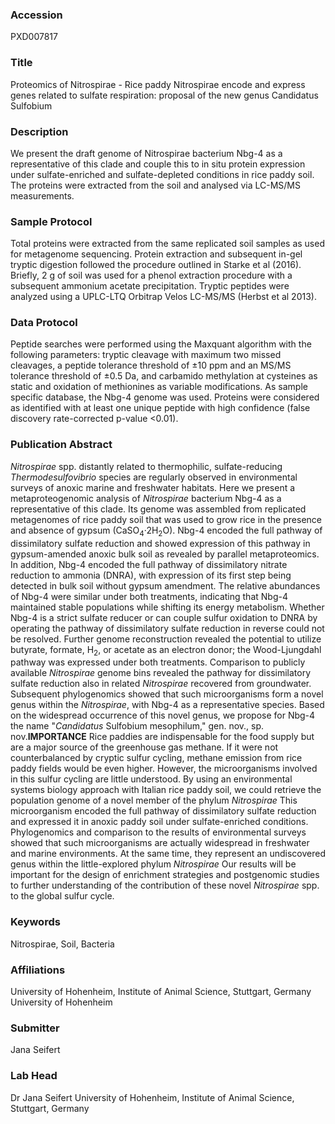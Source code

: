 ### Accession
PXD007817

### Title
Proteomics of Nitrospirae -  Rice paddy Nitrospirae encode and express genes related to sulfate respiration: proposal of the new genus Candidatus Sulfobium

### Description
We present the draft genome of Nitrospirae bacterium Nbg-4 as a representative of this clade and couple this to in situ protein expression under sulfate-enriched and sulfate-depleted conditions in rice paddy soil. The proteins were extracted from the soil and analysed via LC-MS/MS measurements.

### Sample Protocol
Total proteins were extracted from the same replicated soil samples as used for metagenome sequencing. Protein extraction and subsequent in-gel tryptic digestion followed the procedure outlined in Starke et al (2016). Briefly, 2 g of soil was used for a phenol extraction procedure with a subsequent ammonium acetate precipitation. Tryptic peptides were analyzed using a UPLC-LTQ Orbitrap Velos LC-MS/MS (Herbst et al 2013).

### Data Protocol
Peptide searches were performed using the Maxquant algorithm with the following parameters: tryptic cleavage with maximum two missed cleavages, a peptide tolerance threshold of ±10 ppm and an MS/MS tolerance threshold of ±0.5 Da, and carbamido methylation at cysteines as static and oxidation of methionines as variable modifications. As sample specific database, the Nbg-4 genome was used. Proteins were considered as identified with at least one unique peptide with high confidence (false discovery rate-corrected p-value <0.01).

### Publication Abstract
<i>Nitrospirae</i> spp. distantly related to thermophilic, sulfate-reducing <i>Thermodesulfovibrio</i> species are regularly observed in environmental surveys of anoxic marine and freshwater habitats. Here we present a metaproteogenomic analysis of <i>Nitrospirae</i> bacterium Nbg-4 as a representative of this clade. Its genome was assembled from replicated metagenomes of rice paddy soil that was used to grow rice in the presence and absence of gypsum (CaSO<sub>4</sub>&#xb7;2H<sub>2</sub>O). Nbg-4 encoded the full pathway of dissimilatory sulfate reduction and showed expression of this pathway in gypsum-amended anoxic bulk soil as revealed by parallel metaproteomics. In addition, Nbg-4 encoded the full pathway of dissimilatory nitrate reduction to ammonia (DNRA), with expression of its first step being detected in bulk soil without gypsum amendment. The relative abundances of Nbg-4 were similar under both treatments, indicating that Nbg-4 maintained stable populations while shifting its energy metabolism. Whether Nbg-4 is a strict sulfate reducer or can couple sulfur oxidation to DNRA by operating the pathway of dissimilatory sulfate reduction in reverse could not be resolved. Further genome reconstruction revealed the potential to utilize butyrate, formate, H<sub>2</sub>, or acetate as an electron donor; the Wood-Ljungdahl pathway was expressed under both treatments. Comparison to publicly available <i>Nitrospirae</i> genome bins revealed the pathway for dissimilatory sulfate reduction also in related <i>Nitrospirae</i> recovered from groundwater. Subsequent phylogenomics showed that such microorganisms form a novel genus within the <i>Nitrospirae</i>, with Nbg-4 as a representative species. Based on the widespread occurrence of this novel genus, we propose for Nbg-4 the name "<i>Candidatus</i> Sulfobium mesophilum," gen. nov., sp. nov.<b>IMPORTANCE</b> Rice paddies are indispensable for the food supply but are a major source of the greenhouse gas methane. If it were not counterbalanced by cryptic sulfur cycling, methane emission from rice paddy fields would be even higher. However, the microorganisms involved in this sulfur cycling are little understood. By using an environmental systems biology approach with Italian rice paddy soil, we could retrieve the population genome of a novel member of the phylum <i>Nitrospirae</i> This microorganism encoded the full pathway of dissimilatory sulfate reduction and expressed it in anoxic paddy soil under sulfate-enriched conditions. Phylogenomics and comparison to the results of environmental surveys showed that such microorganisms are actually widespread in freshwater and marine environments. At the same time, they represent an undiscovered genus within the little-explored phylum <i>Nitrospirae</i> Our results will be important for the design of enrichment strategies and postgenomic studies to further understanding of the contribution of these novel <i>Nitrospirae</i> spp. to the global sulfur cycle.

### Keywords
Nitrospirae, Soil, Bacteria

### Affiliations
University of Hohenheim, Institute of Animal Science, Stuttgart, Germany
University of Hohenheim

### Submitter
Jana Seifert

### Lab Head
Dr Jana Seifert
University of Hohenheim, Institute of Animal Science, Stuttgart, Germany


